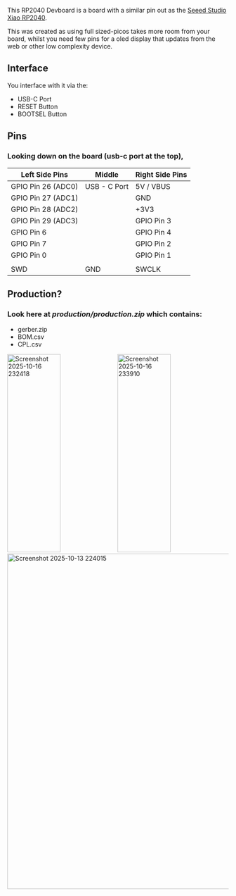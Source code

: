 This RP2040 Devboard is a board with a similar pin out as the [Seeed Studio Xiao RP2040](https://www.seeedstudio.com/XIAO-RP2040-v1-0-p-5026.html).

This was created as using full sized-picos takes more room from your board, whilst you need few pins for a oled display that updates from the web or other low complexity device.

## Interface
You interface with it via the:
- USB-C Port
- RESET Button
- BOOTSEL Button

## Pins
### Looking down on the board (usb-c port at the top),

| **Left Side Pins**   |  Middle  | **Right Side Pins** |
|----------------------|----|---------------------|
| GPIO Pin 26 (ADC0)   |  USB - C Port  | 5V / VBUS           |
| GPIO Pin 27 (ADC1)   |    | GND                 |
| GPIO Pin 28 (ADC2)   |    | +3V3                |
| GPIO Pin 29 (ADC3)   |    | GPIO Pin 3          |
| GPIO Pin 6           |    | GPIO Pin 4          |
| GPIO Pin 7           |    | GPIO Pin 2          |
| GPIO Pin 0           |    | GPIO Pin 1          |
| | | |
| SWD | GND| SWCLK |


## Production?
### Look here at *production/production.zip* which contains:
- gerber.zip
- BOM.csv
- CPL.csv


<img height="450px" width="49%" alt="Screenshot 2025-10-16 232418" src="https://github.com/user-attachments/assets/fa72cf0f-96e7-4de5-9745-5ddc6ee12f9d" />
<img height="450px" width="49%" alt="Screenshot 2025-10-16 233910" src="https://github.com/user-attachments/assets/9b16a5fb-7bb4-48d7-90ef-c5f99d86a3fd" />
<img width="1096" height="762" alt="Screenshot 2025-10-13 224015" src="https://github.com/user-attachments/assets/23e339aa-2d23-4695-8141-07d5e4c7a1e0" />
